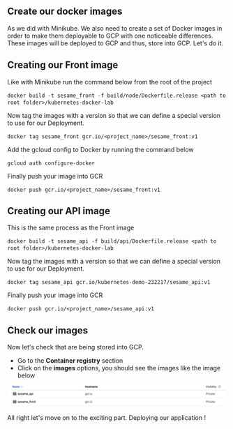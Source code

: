 ## Create our docker images

As we did with Minikube. We also need to create a set of Docker images in order to make them deployable to GCP with one noticeable differences. These images will be deployed to GCP and thus, store into GCP. Let's do it.

## Creating our Front image

Like with Minikube run the command below from the root of the project

```shell
docker build -t sesame_front -f build/node/Dockerfile.release <path to root folder>/kubernetes-docker-lab
```

Now tag the images with a version so that we can define a special version to use for our Deployment.

```shell
docker tag sesame_front gcr.io/<project_name>/sesame_front:v1
```

Add the gcloud config to Docker by running the command below

```shell
gcloud auth configure-docker
```

Finally push your image into GCR

```shell
docker push gcr.io/<project_name>/sesame_front:v1
```

## Creating our API image

This is the same process as the Front image

```shell
docker build -t sesame_api -f build/api/Dockerfile.release <path to root folder>/kubernetes-docker-lab
```

Now tag the images with a version so that we can define a special version to use for our Deployment.

```shell
docker tag sesame_api gcr.io/kubernetes-demo-232217/sesame_api:v1
```

Finally push your image into GCR

```shell
docker push gcr.io/<project_name>/sesame_api:v1
```

## Check our images

Now let's check that are being stored into GCP.
- Go to the **Container registry** section
- Click on the **images** options, you should see the images like the image below

<p align="center">
  <img src="../img/gcp-images.png" alt="drawing" width="500"/>
</p>

All right let's move on to the exciting part. Deploying our application !